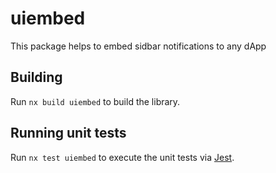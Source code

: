 # uiembed
This package helps to embed sidbar notifications to any dApp

## Building

Run `nx build uiembed` to build the library.

## Running unit tests

Run `nx test uiembed` to execute the unit tests via [Jest](https://jestjs.io).
